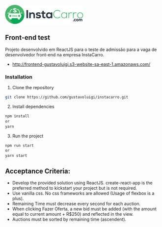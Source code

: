 ![alt text](https://github.com/gustavoluigi/instacarro/blob/master/src/assets/img/logo.png?raw=true)

## Front-end test

Projeto desenvolvido em ReactJS para o teste de admissão para a vaga de desenvolvedor front-end na empresa InstaCarro.

- http://frontend-gustavoluigi.s3-website-sa-east-1.amazonaws.com/

### Installation

1. Clone the repository

```bash
git clone https://github.com/gustavoluigi/instacarro.git
```

2. Install dependencies

```bash
npm install
or
yarn
```

3. Run the project

```bash
npm run start
or
yarn start
```

## Acceptance Criteria:

- Develop the provided solution using ReactJS. create-react-app is the preferred
  method to kickstart your project but is not required.
- Use vanilla css. No css frameworks are allowed (Usage of flexbox is a plus).
- Remaining Time must decrease every second for each auction.
- When clicking Fazer Oferta, a new bid must be added (with the amount equal to
  current amount + R$250) and reflected in the view.
- Auctions must be sorted by remaining time (ascendent).

